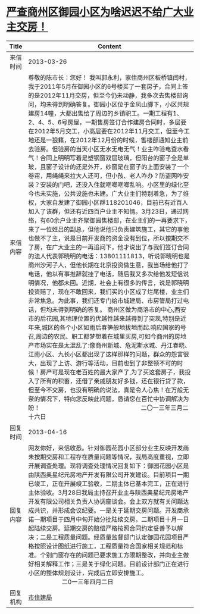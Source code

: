 # <a href="http://www.shangluo.gov.cn/zmhd/ldxxxx.jsp?urltype=leadermail.LeaderMailContentUrl&wbtreeid=1112&leadermailid=1677">严查商州区御园小区为啥迟迟不给广大业主交房！</a>
|Title|Content|
|:---:|---|
|来信时间|2013-03-26|
|来信内容|尊敬的陈市长：您好！ 我叫郭永利，家住商州区板桥镇闫村，我于2011年5月在御园小区的6号楼买了一套房子，合同上签的是2012年11月交房，但至今仍未动静，我多次去售楼部询问，均未得到明确答复。御园小区位于金凤山脚下，小区共规建房14幢，大都出售给了周边的乡镇职工。一期工程有1、2、4、5、6号房屋，一期售房签订合作建房合同时，多层要在2012年5月交工，小高层要在2012年11月交工，但至今工地还是一狼籍，在2012年12月份的时候，售楼部通知业主前去验房。但验房的当天小区无水无电无气！业主咋验电查水看气！合同上明明写着是塑钢窗双层玻璃，但阳台的窗子全是单玻，且窗子设计的还是外开，纱窗是在窗子的上面安装了一个卷帘，用绳绳来拉大人还可，但小孩、老人咋办？防盗网咋安装？安装的门吧，还没入住就哐啷哐啷乱响。小区里的绿化至今也未实施，公共设施也未建。广大业主们特别着急，为了维权，大家自发建了御园小区群118201046，目前已有近百人加入了该群，但还有近四百户业主不知情。3月23日，通过网络，有60余户业主齐聚御园售楼部，在业主们的一再要求下，来了一位姓吕的副总，但他说他只负责建筑施工，其它的事他也做不了主，说是目前开发商的资金没有到位，所以按期交不了房，在广大业主的一再追问下，他才说出了与我们签订合同的法人代表郭晓明的电话：13801111813，听说郭晓明也是商州沙河子人，但他长期在北京投资做生意，我当场给他打了电话，他以有事推辞就挂了电话，随后我又多次给他发短信说明情况，他都未回。近期，社会上有很多的传言，说是郭晓明投资赔了，现在不敢回来，我们买的小区成了烂尾楼，业主们非常焦急。为此事，我们还专门给市城建局、市房管局打过电话，但均未得到明确的答复。 商州区做为商洛市的中心,西安市的后花园,其地理位置的优越性越来越得到了突现,特别是近年来,城区的各个小区如雨后春笋般地拔地而起.响应国家的号召,周边的农民、职工都梦想着在城里买房,可如今商州的房地产市场实在是太混乱了:像商州新城、危泥斯水城、丹江春晓、江南小区、九长小区都出现了这样那样的问题，群众的怨言很大，出现了上访、游行等活动，目前也到了非整顿不可的时候！房产可是现在老百姓的最大家产了,为了买这套房子，我投入了所有的积畜，还借了亲戚朋友好多钱，还在银行贷了款，但至今不交房，也没有明确的说法，真是令人心焦！在万般无奈的情况下，特向您反映此问题，恳请您在百忙中协调解决为盼！                                                               二〇一三年三月二十六日|
|回复时间|2013-04-16|
|回复内容|网友你好，来信收悉。针对御园花园小区部分业主反映开发商未按期交房和工程存在质量问题等情况，我局高度重视，立即开展调查处理。现将调查处理情况回复如下：御园花园小区是由陕西奥星纪元房地产开发有限公司开发建设。目前项目一期已竣工，正在开展竣工验收，二期主体已基本完工，正在进行主体验收。3月28日我局主持召开业主与陕西奥星纪元房地产开发有限公司相关负责人协调座谈会。会上双方就有关问题达成共识，并形成会议纪要。一是关于延期交房问题。开发商承诺一期项目于四月中旬开始分批陆续交房，二期项目十月一日起陆续交房。延期交房的赔偿严格按照合同约定妥善予以解决；二是工程质量问题。经质量监督部门认定御园花园项目严格按照设计图纸进行施工，工程质量符合国家相关规范和标准。个别门窗存在的问题已要求施工方限期整改，并向业主做好相关解释工作；三是关于绿化问题。目前设计部门正在进行小区的整体规划设计，完成后立即安排施工。　　　　　　　　　　　　                     二0一三年四月二日|
|回复机构|<a href="../../categories/agencies/市住建局.md">市住建局</a>|